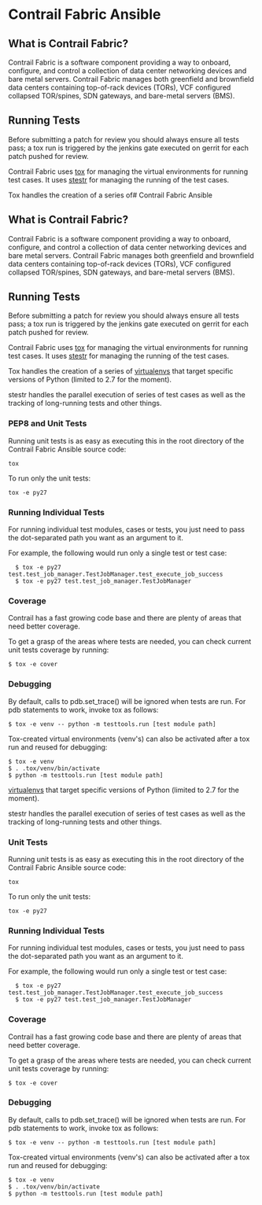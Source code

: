 # Contrail Fabric Ansible

## What is Contrail Fabric?

Contrail Fabric is a software component providing a way to onboard, configure,
and control a collection of data center networking devices and bare metal
servers. Contrail Fabric manages both greenfield and brownfield data centers
containing top-of-rack devices (TORs), VCF configured collapsed TOR/spines,
SDN gateways, and bare-metal servers (BMS).

## Running Tests

Before submitting a patch for review you should always ensure all tests pass; a
tox run is triggered by the jenkins gate executed on gerrit for each patch
pushed for review.

Contrail Fabric uses [tox](http://tox.readthedocs.org/en/latest/) 
for managing the virtual environments for running test cases. It uses
[stestr](https://stestr.readthedocs.io/en/latest/index.html) for managing the
running of the test cases.

Tox handles the creation of a series of# Contrail Fabric Ansible

## What is Contrail Fabric?

Contrail Fabric is a software component providing a way to onboard, configure,
and control a collection of data center networking devices and bare metal
servers. Contrail Fabric manages both greenfield and brownfield data centers
containing top-of-rack devices (TORs), VCF configured collapsed TOR/spines,
SDN gateways, and bare-metal servers (BMS).

## Running Tests

Before submitting a patch for review you should always ensure all tests pass; a
tox run is triggered by the jenkins gate executed on gerrit for each patch
pushed for review.

Contrail Fabric uses [tox](http://tox.readthedocs.org/en/latest/) 
for managing the virtual environments for running test cases. It uses
[stestr](https://stestr.readthedocs.io/en/latest/index.html) for managing the
running of the test cases.

Tox handles the creation of a series of
[virtualenvs](https://pypi.python.org/pypi/virtualenv) that target specific
versions of Python (limited to 2.7 for the moment).

stestr handles the parallel execution of series of test cases as well as
the tracking of long-running tests and other things.

### PEP8 and Unit Tests

Running unit tests is as easy as executing this in the root directory
of the Contrail Fabric Ansible source code:

    tox

To run only the unit tests:

    tox -e py27

### Running Individual Tests

For running individual test modules, cases or tests, you just need to pass
the dot-separated path you want as an argument to it.

For example, the following would run only a single test or test case:

      $ tox -e py27 test.test_job_manager.TestJobManager.test_execute_job_success
      $ tox -e py27 test.test_job_manager.TestJobManager

### Coverage

Contrail has a fast growing code base and there are plenty of areas that need
better coverage.

To get a grasp of the areas where tests are needed, you can check current unit
tests coverage by running:

    $ tox -e cover

### Debugging

By default, calls to pdb.set_trace() will be ignored when tests are run. For
pdb statements to work, invoke tox as follows:

    $ tox -e venv -- python -m testtools.run [test module path]

Tox-created virtual environments (venv's) can also be activated after a tox run
and reused for debugging:

    $ tox -e venv
    $ . .tox/venv/bin/activate
    $ python -m testtools.run [test module path]

[virtualenvs](https://pypi.python.org/pypi/virtualenv) that target specific
versions of Python (limited to 2.7 for the moment).

stestr handles the parallel execution of series of test cases as well as
the tracking of long-running tests and other things.

### Unit Tests

Running unit tests is as easy as executing this in the root directory
of the Contrail Fabric Ansible source code:

    tox

To run only the unit tests:

    tox -e py27

### Running Individual Tests

For running individual test modules, cases or tests, you just need to pass
the dot-separated path you want as an argument to it.

For example, the following would run only a single test or test case:

      $ tox -e py27 test.test_job_manager.TestJobManager.test_execute_job_success
      $ tox -e py27 test.test_job_manager.TestJobManager

### Coverage

Contrail has a fast growing code base and there are plenty of areas that need
better coverage.

To get a grasp of the areas where tests are needed, you can check current unit
tests coverage by running:

    $ tox -e cover

### Debugging

By default, calls to pdb.set_trace() will be ignored when tests are run. For
pdb statements to work, invoke tox as follows:

    $ tox -e venv -- python -m testtools.run [test module path]

Tox-created virtual environments (venv's) can also be activated after a tox run
and reused for debugging:

    $ tox -e venv
    $ . .tox/venv/bin/activate
    $ python -m testtools.run [test module path]
